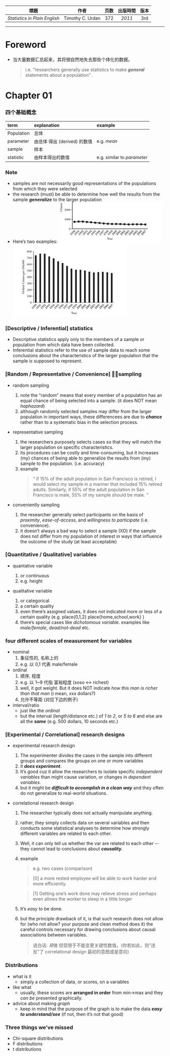 | 標題 | 作者 | 页数 | 出版時間 | 版本 | 
| :---: | :---: | :---: | :---: | :---: | 
| *Statistics in Plain English* | Timothy C. Urdan | 372 | *2011* | 3rd | 

--------- 

# Foreword
- 当大量数据汇总起来，其将很自然地失去那些个体化的数据。
    > i.e. <q>researchers generally use statistics to make ***general*** statements about a population</q> .

# Chapter 01 

### 四个基础概念

| term | explanation | example | 
| :--- | :--- | :--- | 
| Population | 总体 |
| parameter | 由总体 得出 (derived) 的数值 | e.g. *mean* | 
| sample | 样本  |
| statistic | 由样本得出的数值 | e.g. similar to *parameter* | 

### Note 
- samples are not necessarily good representations of the populations from which they were selected 
- the research (must) be able to determine how well the results from the sample ***generalize*** to the larger population
- Here’s two examples: ![1st](./img/001_cp1_crimegraph.jpg)  ![2nd](./img/002_cp1_crimegraph.jpg)

### [Descriptive / Inferential] statistics  
- Descriptive statistics apply only to the members of a sample or population from which data have been collected.
- Inferential statistics refer to the use of sample data to reach some conclusions about the characteristics of the larger population that the sample is supposed to represent.

### [Random / Representative / Convenience] sampling 
- random sampling 
    1. note the “random” means that every member of a population has an equal chance of being selected into a sample. (it does  NOT mean *haphazard*)
    2. although randomly selected samples may differ from the larger population in important ways, these differencees are due to ***chance*** rather than to a systematic bias in the selection process.

- representative sampling
    1. the researchers purposely selects cases so that they will match the larger population on specific characteristics.
    2. its procedures can be costly and time-consuming, but it increases (my) chances of being able to generalize the results from (my) sample to the population. (i.e. accuracy)
    3. example 
        > “ if 15% of the adult population in San Francisco is retired, I would select my sample in a manner that included 15% retired adults. Similarly, if 55% of the adult population in San Francisco is male, 55% of my sample should be male. “

- conveniently sampling 
    1. the researcher generally select participants on the basis of *proximity*, *ease-of-access*, and *willingness to participate* (i.e. convenience).
    2. it doesn’t always a bad way to select a sample (XD) if the sample does not differ from my population of interest in ways that influence the outcome of the study (at least acceptable)

### [Quantitative / Qualitative] variables 
- quantative variable
    1. or continuous 
    2. e.g. height 

- qualitative variable 
    1. or categorical 
    2. a certain quality 
    3. even there’s assigned values, it does not indicated more or less of a certain quality (e.g. place{0,1,2} place{home,school,work} )
    4. there’s special cases like *dichotomous variable*. examples like *male/female*, *dead/not-dead* etc.

### four different scales of measurement for variables 
- nominal 
    1. 象征性的, 名称上的
    2. e.g. 以 0,1 代表 male/female
- ordinal 
    1. 顺序, 程度
    2. e.g. 以 1~9 代指 富裕程度  (soso <-> richest)
    3. well, it got weight. But it does NOT indicate *how this man is richer than that man* (i mean, xxx dollars?)
    4. 允许不等距 (对应下边的例子)
- interval/ratio 
    - just like the *ordinal* 
    - but the interval (length/distance etc.) of *1 to 2*, or *5 to 6* and else are all the ***same*** (e.g. 500 dollars, 10 seconds etc.)

### [Experimental / Correlational] research designs 
- experimental research design 
    1. The experimenter divides the cases in the sample into different groups and compares the groups on one or more variables 
    2. it ***does experiment***.
    3. It’s good cuz it allow the researchers to isolate specific *independent variables* than might cause variation, or changes in *dependent variables*.
    4. but it might be ***difficult to accomplish in a clean way*** and they often do not generalize to real-world situations.

- correlational research design 
    1. The researcher typically does not actually manipulate anything.
    2. rather, they simply collects data on several variables and then conducts some statistical analyses to determine how strongly different variables are related to each other.
    3. Well, it can only tell us whether the var are related to each other -- they cannot lead to conclusions about ***causality***.
    4. example 
        > e.g. two cases  (comparison)
        
        > [0] a more rested employee will be able to work harder and more efficiently.

        > [1] Getting one’s work done may relieve stress and perhaps even allows the worker to sleep in a little longer 
    5. It’s *easy* to be done. 
    6. but the principle drawback of it, is that such research does not allow for (who not allow? your purpose and clean method does it) the careful controls necessary for drawing conclusions about causal associations between variables.
        > 说白话: *易*做 但受限于不能变更关键性数值。(你若如此，则“违反”了 correlational design 最初的意图或是意向)
        
### Distributions 
- what is it 
    - simply a collection of data, or scores, on a variables 
- like what 
    - usually, these scores are **arranged in order** from min->max  and they *can be* presented graphically.
- advice about making *graph*
    - keep in mind that the purpose of the graph is to make the data ***easy to understand/see*** (if not, then it’s not that good)

### Three things we’ve missed 
- Chi-square distributions 
- F distributions 
- t distributions 